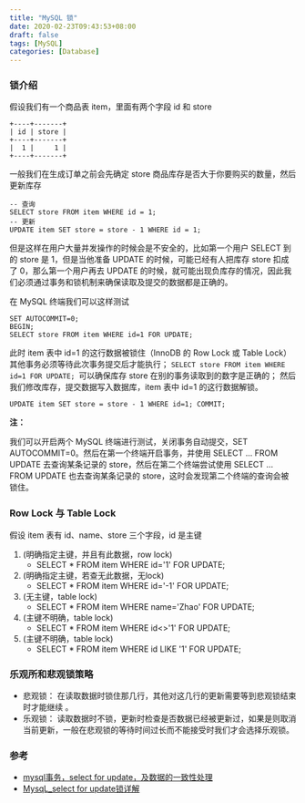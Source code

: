 ```yaml
---
title: "MySQL 锁"
date: 2020-02-23T09:43:53+08:00
draft: false
tags: [MySQL]
categories: [Database]
---
```

<!--more-->

### 锁介绍
假设我们有一个商品表 item，里面有两个字段 id 和 store
```
+----+-------+
| id | store |
+----+-------+
|  1 |     1 |
+----+-------+
```
一般我们在生成订单之前会先确定 store 商品库存是否大于你要购买的数量，然后更新库存

```
-- 查询
SELECT store FROM item WHERE id = 1;
-- 更新
UPDATE item SET store = store - 1 WHERE id = 1;
```

但是这样在用户大量并发操作的时候会是不安全的，比如第一个用户 SELECT 到的 store 是 1，但是当他准备 UPDATE 的时候，可能已经有人把库存 store 扣成了 0，那么第一个用户再去 UPDATE 的时候，就可能出现负库存的情况，因此我们必须通过事务和锁机制来确保读取及提交的数据都是正确的。

在 MySQL 终端我们可以这样测试
```
SET AUTOCOMMIT=0;
BEGIN;
SELECT store FROM item WHERE id=1 FOR UPDATE;
```
此时 item 表中 id=1 的这行数据被锁住（InnoDB 的 Row Lock 或 Table Lock）其他事务必须等待此次事务提交后才能执行；
`SELECT store FROM item WHERE id=1 FOR UPDATE; `可以确保库存 store 在别的事务读取到的数字是正确的；
然后我们修改库存，提交数据写入数据库，item 表中 id=1 的这行数据解锁。
```
UPDATE item SET store = store - 1 WHERE id=1; COMMIT;
```

**注：**

我们可以开启两个 MySQL 终端进行测试，关闭事务自动提交，SET AUTOCOMMIT=0。然后在第一个终端开启事务，并使用 SELECT ... FROM UPDATE 去查询某条记录的 store，然后在第二个终端尝试使用 SELECT ... FROM UPDATE 也去查询某条记录的 store，这时会发现第二个终端的查询会被锁住。 

### Row Lock 与 Table Lock
假设 item 表有 id、name、store 三个字段，id 是主键
1. (明确指定主键，并且有此数据，row lock)
    - SELECT * FROM item WHERE id='1' FOR UPDATE;
2. (明确指定主键，若查无此数据，无lock)
    - SELECT * FROM item WHERE id='-1' FOR UPDATE;
3. (无主键，table lock)
    - SELECT * FROM item WHERE name='Zhao' FOR UPDATE;
4. (主键不明确，table lock)
    - SELECT * FROM item WHERE id<>'1' FOR UPDATE;
5. (主键不明确，table lock)
    - SELECT * FROM item WHERE id LIKE '1' FOR UPDATE;

### 乐观所和悲观锁策略
- 悲观锁：
    在读取数据时锁住那几行，其他对这几行的更新需要等到悲观锁结束时才能继续 。
- 乐观锁：
    读取数据时不锁，更新时检查是否数据已经被更新过，如果是则取消当前更新，一般在悲观锁的等待时间过长而不能接受时我们才会选择乐观锁。

### 参考
- [mysql事务，select for update，及数据的一致性处理](https://www.cnblogs.com/houweijian/p/5869243.html)
- [MysqL_select for update锁详解](https://www.cnblogs.com/wt645631686/p/7987149.html)

